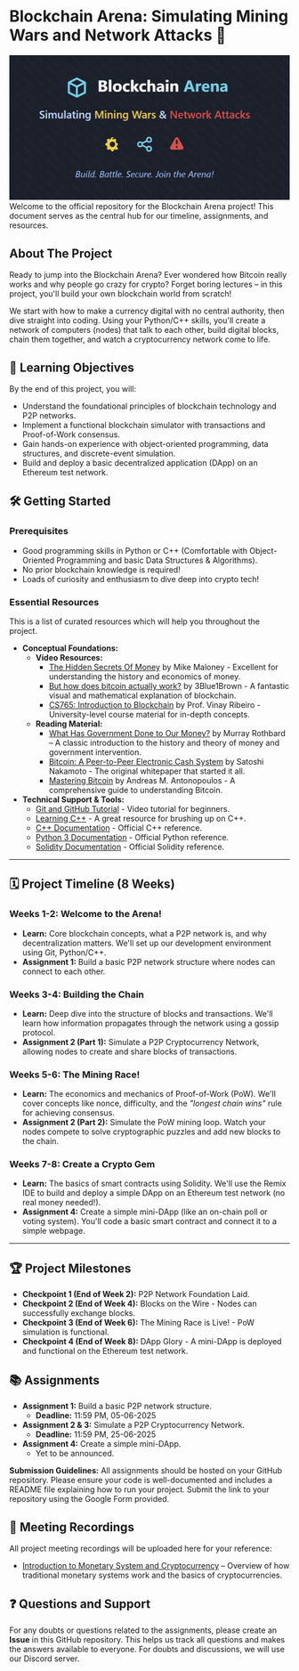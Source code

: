 # Blockchain Arena: Simulating Mining Wars and Network Attacks 🚀
<div align="left">
<img src="./blockchain_arena.png" alt="Blockchain Banner" width="600"/>
</div>
Welcome to the official repository for the Blockchain Arena project! This document serves as the central hub for our timeline, assignments, and resources.

## About The Project

Ready to jump into the Blockchain Arena? Ever wondered how Bitcoin really works and why people go crazy for crypto? Forget boring lectures – in this project, you'll build your own blockchain world from scratch!

We start with how to make a currency digital with no central authority, then dive straight into coding. Using your Python/C++ skills, you'll create a network of computers (nodes) that talk to each other, build digital blocks, chain them together, and watch a cryptocurrency network come to life.

## 🎯 Learning Objectives

By the end of this project, you will:
- Understand the foundational principles of blockchain technology and P2P networks.
- Implement a functional blockchain simulator with transactions and Proof-of-Work consensus.
- Gain hands-on experience with object-oriented programming, data structures, and discrete-event simulation.
- Build and deploy a basic decentralized application (DApp) on an Ethereum test network.

## 🛠️ Getting Started

### Prerequisites
* Good programming skills in Python or C++ (Comfortable with Object-Oriented Programming and basic Data Structures & Algorithms).
* No prior blockchain knowledge is required!
* Loads of curiosity and enthusiasm to dive deep into crypto tech!

### Essential Resources
This is a list of curated resources which will help you throughout the project.
* **Conceptual Foundations:**
    * **Video Resources:**
        * [The Hidden Secrets Of Money](https://youtube.com/playlist?list=PLE88E9ICdipidHkTehs1VbFzgwrq1jkUJ&si=s6Qgk_o59y2J1bG5) by Mike Maloney - Excellent for understanding the history and economics of money.
        * [But how does bitcoin actually work?](https://www.youtube.com/watch?v=bBC-nXj3Ng4) by 3Blue1Brown - A fantastic visual and mathematical explanation of blockchain.
        * [CS765: Introduction to Blockchain](https://youtube.com/playlist?list=PLfmqK5mMBWj9dEmo91RBJd3xHx4TQi8bA&si=sVTY00TIIJvl9EFT) by Prof. Vinay Ribeiro - University-level course material for in-depth concepts.
    * **Reading Material:**
        * [What Has Government Done to Our Money?](https://drive.google.com/file/d/15UQAAkn1evEfXEjxAHzkBGuXmJ6ONiQ1/view?usp=sharing) by Murray Rothbard – A classic introduction to the history and theory of money and government intervention.
        * [Bitcoin: A Peer-to-Peer Electronic Cash System](https://bitcoin.org/bitcoin.pdf) by Satoshi Nakamoto - The original whitepaper that started it all.
        * [Mastering Bitcoin](https://github.com/bitcoinbook/bitcoinbook) by Andreas M. Antonopoulos - A comprehensive guide to understanding Bitcoin.
* **Technical Support & Tools:**
    * [Git and GitHub Tutorial](https://youtu.be/tRZGeaHPoaw?si=9YvU-r4JeXSK76Sk) - Video tutorial for beginners.
    * [Learning C++](https://www.learncpp.com/) - A great resource for brushing up on C++.
    * [C++ Documentation](https://en.cppreference.com/w/) - Official C++ reference.
    * [Python 3 Documentation](https://docs.python.org/3/) - Official Python reference.
    * [Solidity Documentation](https://docs.soliditylang.org/) - Official Solidity reference.

---

## 🗓️ Project Timeline (8 Weeks)

### Weeks 1-2: Welcome to the Arena!
* **Learn:** Core blockchain concepts, what a P2P network is, and why decentralization matters. We'll set up our development environment using Git, Python/C++.
* **Assignment 1:** Build a basic P2P network structure where nodes can connect to each other.

### Weeks 3-4: Building the Chain
* **Learn:** Deep dive into the structure of blocks and transactions. We'll learn how information propagates through the network using a gossip protocol.
* **Assignment 2 (Part 1):** Simulate a P2P Cryptocurrency Network, allowing nodes to create and share blocks of transactions.

### Weeks 5-6: The Mining Race!
* **Learn:** The economics and mechanics of Proof-of-Work (PoW). We'll cover concepts like nonce, difficulty, and the *"longest chain wins"* rule for achieving consensus.
* **Assignment 2 (Part 2):** Simulate the PoW mining loop. Watch your nodes compete to solve cryptographic puzzles and add new blocks to the chain.

### Weeks 7-8: Create a Crypto Gem
* **Learn:** The basics of smart contracts using Solidity. We'll use the Remix IDE to build and deploy a simple DApp on an Ethereum test network (no real money needed!).
* **Assignment 4:** Create a simple mini-DApp (like an on-chain poll or voting system). You'll code a basic smart contract and connect it to a simple webpage.

---

## 🏆 Project Milestones

* **Checkpoint 1 (End of Week 2):** P2P Network Foundation Laid.
* **Checkpoint 2 (End of Week 4):** Blocks on the Wire - Nodes can successfully exchange blocks.
* **Checkpoint 3 (End of Week 6):** The Mining Race is Live! - PoW simulation is functional.
* **Checkpoint 4 (End of Week 8):** DApp Glory - A mini-DApp is deployed and functional on the Ethereum test network.

## 📚 Assignments
* **Assignment 1:** Build a basic P2P network structure.
    * **Deadline:** 11:59 PM, 05-06-2025
* **Assignment 2 & 3:** Simulate a P2P Cryptocurrency Network.
    * **Deadline:** 11:59 PM, 25-06-2025
* **Assignment 4:** Create a simple mini-DApp.
    * Yet to be announced.

**Submission Guidelines:** All assignments should be hosted on your GitHub repository. Please ensure your code is well-documented and includes a README file explaining how to run your project. Submit the link to your repository using the Google Form provided.

## 🎥 Meeting Recordings

All project meeting recordings will be uploaded here for your reference:

- [Introduction to Monetary System and Cryptocurrency](https://drive.google.com`/file/d/16T1VYmP-rGj-tLAuw9kpz0K0Vvn3BJRV/view?usp=sharing) – Overview of how traditional monetary systems work and the basics of cryptocurrencies.

## ❓ Questions and Support

For any doubts or questions related to the assignments, please create an **Issue** in this GitHub repository. This helps us track all questions and makes the answers available to everyone. For doubts and discussions, we will use our Discord server.